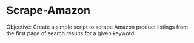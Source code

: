 # Scrape-Amazon
Objective: Create a simple script to scrape Amazon product listings from the first page of search results for a given keyword.
